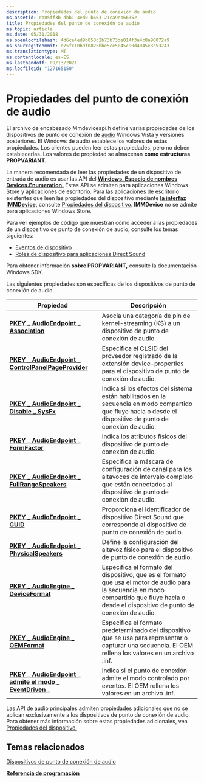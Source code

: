 ```yaml
---
description: Propiedades del punto de conexión de audio
ms.assetid: db85ff3b-dbb1-4ed0-b663-21ca9eb66352
title: Propiedades del punto de conexión de audio
ms.topic: article
ms.date: 05/31/2018
ms.openlocfilehash: 4d6ce4ed9b853c2b73b73de014f3a4c8a90072a9
ms.sourcegitcommit: d75fc10b9f0825bbe5ce5045c90d4045e3c53243
ms.translationtype: MT
ms.contentlocale: es-ES
ms.lasthandoff: 09/13/2021
ms.locfileid: "127165150"
---
```

# <a name="audio-endpoint-properties"></a>Propiedades del punto de conexión de audio

El archivo de encabezado Mmdeviceapi.h define varias propiedades de los dispositivos de punto de conexión de [audio](audio-endpoint-devices.md) Windows Vista y versiones posteriores. El Windows de audio establece los valores de estas propiedades. Los clientes pueden leer estas propiedades, pero no deben establecerlas. Los valores de propiedad se almacenan **como estructuras PROPVARIANT.**

La manera recomendada de leer las propiedades de un dispositivo de entrada de audio es usar las API del [**Windows. Espacio de nombres Devices.Enumeration.**](/uwp/api/Windows.Devices.Enumeration) Estas API se admiten para aplicaciones Windows Store y aplicaciones de escritorio. Para las aplicaciones de escritorio existentes que leen las propiedades del dispositivo mediante [**la interfaz IMMDevice,**](/windows/desktop/api/Mmdeviceapi/nn-mmdeviceapi-immdevice) consulte [Propiedades del dispositivo.](device-properties.md) **IMMDevice** no se admite para aplicaciones Windows Store.

Para ver ejemplos de código que muestran cómo acceder a las propiedades de un dispositivo de punto de conexión de audio, consulte los temas siguientes:

-   [Eventos de dispositivo](device-events.md)
-   [Roles de dispositivo para aplicaciones Direct Sound](device-roles-for-directsound-applications.md)

Para obtener información **sobre PROPVARIANT,** consulte la documentación Windows SDK.

Las siguientes propiedades son específicas de los dispositivos de punto de conexión de audio.



| Propiedad                                                                                                            | Descripción                                                                                                                                                   |
|---------------------------------------------------------------------------------------------------------------------|---------------------------------------------------------------------------------------------------------------------------------------------------------------|
| [**PKEY \_ AudioEndpoint \_ Association**](pkey-audioendpoint-association.md)                                          | Asocia una categoría de pin de kernel-streaming (KS) a un dispositivo de punto de conexión de audio.                                                                                |
| [**PKEY \_ AudioEndpoint \_ ControlPanelPageProvider**](pkey-audioendpoint-controlpanelpageprovider.md)                | Especifica el CLSID del proveedor registrado de la extensión device-properties para el dispositivo de punto de conexión de audio.                                              |
| [**PKEY \_ AudioEndpoint \_ Disable \_ SysFx**](pkey-audioendpoint-disable-sysfx.md)                                     | Indica si los efectos del sistema están habilitados en la secuencia en modo compartido que fluye hacia o desde el dispositivo de punto de conexión de audio.                                       |
| [**PKEY \_ AudioEndpoint \_ FormFactor**](pkey-audioendpoint-formfactor.md)                                            | Indica los atributos físicos del dispositivo de punto de conexión de audio.                                                                                               |
| [**PKEY \_ AudioEndpoint \_ FullRangeSpeakers**](pkey-audioendpoint-fullrangespeakers.md)                              | Especifica la máscara de configuración de canal para los altavoces de intervalo completo que están conectados al dispositivo de punto de conexión de audio.                                         |
| [**PKEY \_ AudioEndpoint \_ GUID**](pkey-audioendpoint-guid.md)                                                        | Proporciona el identificador de dispositivo Direct Sound que corresponde al dispositivo de punto de conexión de audio.                                                                     |
| [**PKEY \_ AudioEndpoint \_ PhysicalSpeakers**](pkey-audioendpoint-physicalspeakers.md)                                | Define la configuración del altavoz físico para el dispositivo de punto de conexión de audio.                                                                                     |
| [**PKEY \_ AudioEngine \_ DeviceFormat**](pkey-audioengine-deviceformat.md)                                            | Especifica el formato del dispositivo, que es el formato que usa el motor de audio para la secuencia en modo compartido que fluye hacia o desde el dispositivo de punto de conexión de audio.       |
| [**PKEY \_ AudioEngine \_ OEMFormat**](pkey-audioengine-oemformat.md)<br/>                                       | Especifica el formato predeterminado del dispositivo que se usa para representar o capturar una secuencia. El OEM rellena los valores en un archivo .inf. <br/> |
| [**PKEY \_ AudioEndpoint \_ admite el modo \_ EventDriven \_**](pkey-audioendpoint-supports-eventdriven-mode.md)<br/> | Indica si el punto de conexión admite el modo controlado por eventos. El OEM rellena los valores en un archivo .inf.<br/>                                |



 

Las API de audio principales admiten propiedades adicionales que no se aplican exclusivamente a los dispositivos de punto de conexión de audio. Para obtener más información sobre estas propiedades adicionales, vea [Propiedades del dispositivo.](device-properties.md)

## <a name="related-topics"></a>Temas relacionados

<dl> <dt>

[Dispositivos de punto de conexión de audio](audio-endpoint-devices.md)
</dt> <dt>

[**Referencia de programación**](programming-reference.md)
</dt> </dl>

 

